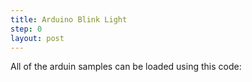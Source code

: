 ```yaml
---
title: Arduino Blink Light
step: 0
layout: post
---
```


All of the arduin samples can be loaded using this code:

<script src="https://gist.github.com/madhephaestus/3b5a6855ae9989391b4d525ae1e3ba45.js"></script>



